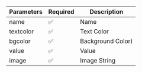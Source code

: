 
| Parameters      	| Required 	                        | Description                                     	                |
|-----------------	|----------	                        |-------------------------------------------------	                |
| name           	| :white_check_mark:      	        | Name                                           	                |
| textcolor 	    | :white_check_mark:      	        | Text Color                                     	                |
| bgcolor          	| :white_check_mark:     	        | Background Color)                                              	|
| value          	| :white_check_mark:     	        | Value                                         	                |
| image         	| :white_check_mark:   	            | Image String  	                                                |

